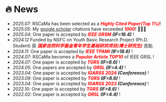 # 🔥 News
- *2025.07*: RSCaMa has been selected as a ***<font color="red">Highly Cited Paper(Top 1%)</font>***!
- *2025.05*: My [google scholar](https://scholar.google.com/citations?user=SCHOLAR_ID&user=jBnA45cAAAAJ) citations have exceeded ***<font color="red">1000</font>***! 🎉🎉🎉
- *2025.04*: One paper is accepted by ***<font color="red">IEEE GRSM</font> (IF=16.4)*** !
- *2024.12* Funded by NSFC on Youth Basic Research Project (Ph.D. Student) 获 ***<font color="red">国家自然科学基金青年学生基础研究项目(博士研究生)</font>*** 资助.
- *2024.11*: One paper is accepted by ***<font color="red">IEEE TPAMI</font> (IF=18.6)*** !
- *2024.07*: RSCaMa becomes a ***<font color="red">Popular Article TOP10</font>*** of IEEE GRSL !
- *2024.07*: One paper is accepted by ***<font color="red">TGRS</font> (IF=8.6)*** !
- *2024.05*: One papers are accepted by ***<font color="red">GRSL</font> (IF=4.4)*** !
- *2023.04*: One paper is accepted by ***<font color="red">IGARSS 2024</font> (Conference)*** !
- *2023.09*: One paper is accepted by ***<font color="red">TGRS</font> (IF=8.6)*** !
- *2023.04*: One paper is accepted by ***<font color="red">IGARSS 2023</font> (Conference)*** !
- *2022.10*: One paper is accepted by ***<font color="red">TGRS</font> (IF=8.6)*** !
- *2022.02*: One paper is accepted by ***<font color="red">GRSL</font> (IF=4.4)*** !

